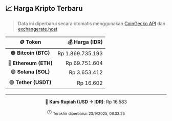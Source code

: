 

<!-- HARGA_KRIPTO -->
## 📈 Harga Kripto Terbaru

> Data ini diperbarui secara otomatis menggunakan [CoinGecko API](https://www.coingecko.com/) dan [exchangerate.host](https://exchangerate.host/)

<div align="center">

| 🪙 Token | 💰 Harga (IDR) |
|:------:|---------------:|
| 🟠 **Bitcoin (BTC)**   | Rp 1.869.735.193 |
| 🔵 **Ethereum (ETH)**  | Rp 69.751.604 |
| 🟣 **Solana (SOL)**    | Rp 3.653.412 |
| 🟢 **Tether (USDT)**   | Rp 16.602 |

---

💱 **Kurs Rupiah (USD → IDR)**: Rp 16.583

🕒 <sub>Terakhir diperbarui: 23/9/2025, 06.33.25</sub>

</div>
<!-- /HARGA_KRIPTO -->